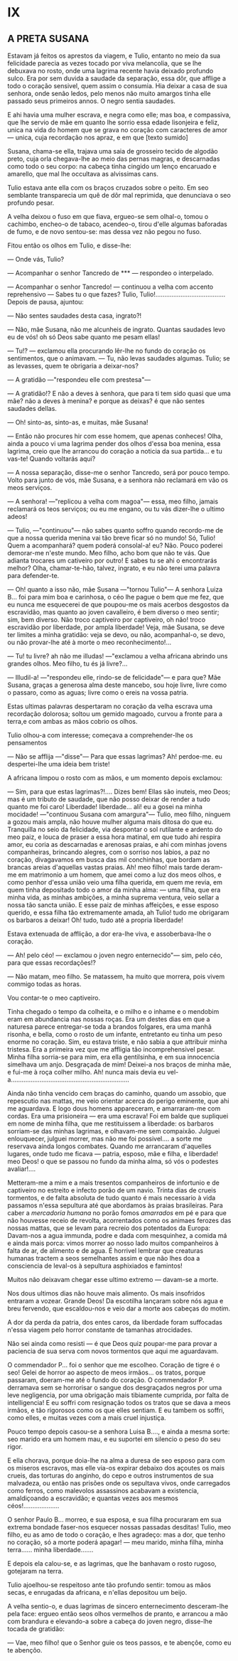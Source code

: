 # IX

## A PRETA SUSANA

Estavam já feitos os aprestos da viagem, e Tulio, entanto no meio da sua felicidade parecia as vezes tocado por viva melancolia, que se lhe debuxava no rosto, onde uma lagrima recente havia deixado profundo sulco. Era por sem duvida a saudade da separação, essa dôr, que afflige a todo o coração sensivel, quem assim o consumia. Hia deixar a casa de sua senhora, onde senão ledos, pelo menos não muito amargos tinha elle passado seus primeiros annos. O negro sentia saudades.

E ahi havia uma mulher escrava, e negra como elle; mas boa, e compassiva, que lhe servio de mãe em quanto lhe sorrio essa edade lisonjeira e feliz, unica na vida do homem que se grava no coração com caracteres de amor — unica, cuja recordação nos apraz, e em que 
[texto sumido]

Susana, chama-se ella, trajava uma saia de grosseiro tecido de algodão preto, cuja orla chegava-lhe ao meio das pernas magras, e descarnadas como todo o seu corpo: na cabeça tinha cingido um lenço encaruado e amarello, que mal lhe occultava as alvissimas cans.

Tulio estava ante ella com os braços cruzados sobre o peito. Em seo semblante transparecia um quê de dôr mal reprimida, que denunciava o seo profundo pesar.

A velha deixou o fuso em que fiava, ergueo-se sem olhal-o, tomou o cachimbo, encheo-o de tabaco, acendeo-o, tirou d'elle algumas baforadas de fumo, e de novo sentou-se: mas dessa vez não pegou no fuso.

Fitou então os olhos em Tulio, e disse-lhe:

— Onde vás, Tulio?

— Acompanhar o senhor Tancredo de *** — respondeo o interpelado.

— Acompanhar o senhor Tancredo! — continuou a velha com accento reprehensivo — Sabes tu o que fazes? Tulio, Tulio!.......................................
Depois de pausa, ajuntou:

— Não sentes saudades desta casa, ingrato?!

— Não, mãe Susana, não me alcunheis de ingrato. Quantas saudades levo eu de vós! oh só Deos sabe quanto me pesam ellas!

— Tu!? — exclamou ella procurando lêr-lhe no fundo do coração os sentimentos, que o animavam. — Tu, não levas saudades algumas. Tulio; se as levasses, quem te obrigaria a deixar-nos?

— A gratidão —"respondeu elle com prestesa"—

— A gratidão!? E não a deves à senhora, que para ti tem sido quasi que uma mãe? não a deves à menina? e porque as deixas? é que não sentes saudades dellas.

— Oh! sinto-as, sinto-as, e muitas, mãe Susana!

— Então não procures hir com esse homem, que apenas conheces! Olha, ainda a pouco vi uma lagrima pender dos olhos d'essa boa menina, essa lagrima, creio que lhe arrancou do coração a noticia da sua partida... e tu vas-te! Quando voltarás aqui?

— A nossa separação, disse-me o senhor Tancredo, será por pouco tempo. Volto para junto de vós, mãe Susana, e a senhora não reclamará em vão os meos serviços.

— A senhora! —"replicou a velha com magoa"— essa, meo filho, jamais reclamará os teos serviços; ou eu me engano, ou tu vás dizer-lhe o ultimo adeos!

— Tulio, —"continuou"— não sabes quanto soffro quando recordo-me de que a nossa querida menina vai tão breve ficar só no mundo! Só, Tulio! Quem a acompanhará? quem poderá consolal-a! eu? Não. Pouco poderei demorar-me n'este mundo. Meo filho, acho bom que não te vás. Que adianta trocares um cativeiro por outro! E sabes tu se ahi o encontrarás melhor? Olha, chamar-te-hão, talvez, ingrato, e eu não terei uma palavra para defender-te.

— Oh! quanto a isso não, mãe Susana —"tornou Tulio"— A senhora Luiza B... foi para mim boa e carinhosa, o céo lhe pague o bem que me fez, que eu nunca me esquecerei de que poupou-me os mais acerbos desgostos da escravidão, mas quanto ao joven cavalleiro, é bem diverso o meo sentir; sim, bem diverso. Não troco captiveiro por captiveiro, oh não! troco escravidão por liberdade, por ampla liberdade! Veja, mãe Susana, se deve ter limites a minha gratidão: veja se devo, ou não, acompanhal-o, se devo, ou não provar-lhe até à morte o meo reconhecimento!...

— Tu! tu livre? ah não me illudas! —"exclamou a velha africana abrindo uns grandes olhos. Meo filho, tu és já livre?...

— Illudil-a! —"respondeu elle, rindo-se de felicidade"— e para que? Mãe Susana, graças a generosa alma deste mancebo, sou hoje livre, livre como o passaro, como as aguas; livre como o ereis na vossa patria.

Estas ultimas palavras despertaram no coração da velha escrava uma recordação dolorosa; soltou um gemido magoado, curvou a fronte para a terra,e com ambas as mãos cobrio os olhos.

Tulio olhou-a com interesse; começava a comprehender-lhe os pensamentos

— Não se afflija —"disse"— Para que essas lagrimas? Ah! perdoe-me. eu despertei-lhe uma ideia bem triste!

A africana limpou o rosto com as mãos, e um momento depois exclamou:

— Sim, para que estas lagrimas?!.... Dizes bem! Ellas são inuteis, meo Deos; mas é um tributo de saudade, que não posso deixar de render a tudo quanto me foi caro! Liberdade! liberdade... ali! eu a gosei na minha mocidade! —"continuou Susana com amargura"— Tulio, meo filho, ninguem a gozou mais ampla, não houve mulher alguma mais ditosa do que eu. Tranquilla no seio da felicidade, via despontar o sol rutilante e ardento do meo paiz, e louca de praser a essa hora matinal, em que tudo ahi respira amor, eu coria as descarnadas e arenosas praias, e ahi com minhas jovens companheiras, brincando alegres, com o sorriso nos labios, a paz no coração, divagavamos em busca das mil conchinhas, que bordam as brancas areias d'aquellas vastas praias. Ah! meo filho! mais tarde deram-me em matrimonio a um homem, que amei como a luz dos meos olhos, e como penhor d'essa união veio uma filha querida, em quem me revia, em quem tinha depositado todo o amor da minha alma: — uma filha, que era minha vida, as minhas ambições, a minha suprema ventura, veio sellar a nossa tão sancta união. E esse paiz de minhas affeições, e esse esposo querido, e essa filha tão extremamente amada, ah Tulio! tudo me obrigaram os barbaros a deixar! Oh! tudo, tudo até a propria liberdade!

Estava extenuada de afflição, a dor era-lhe viva, e assoberbava-lhe o coração.

— Ah! pelo céo! — exclamou o joven negro enternecido"— sim, pelo céo, para que essas recordações!?

— Não matam, meo filho. Se matassem, ha muito que morrera, pois vivem commigo todas as horas.

Vou contar-te o meo captiveiro.

Tinha chegado o tempo da colheita, e o milho e o inhame e o mendobim eram em abundancia nas nossas roças. Era um destes dias em que a naturesa parece entregar-se toda a brandos folgares, era uma manhã risonha, e bella, como o rosto de um infante, entretanto eu tinha um peso enorme no coração. Sim, eu estava triste, e não sabia a que attribuir minha tristesa. Era a primeira vez que me affligia tão incomprehensivel pesar. Minha filha sorria-se para mim, era ella gentilsinha, e em sua innocencia simelhava um anjo. Desgraçada de mim! Deixei-a nos braços de minha mãe, e fui-me à roça colher milho. Ah! nunca mais devia eu vel-a..................................................................

Ainda não tinha vencido cem braças do caminho, quando um assobio, que repescutio nas mattas, me veio orientar acerca do perigo eminente, que ahi me aguardava. E logo dous homens appareceram, e amarraram-me com cordas. Era uma prisioneira — era uma escrava! Foi em balde que supliquei em nome de minha filha, que me restituissem a liberdade: os barbaros sorriam-se das minhas lagrimas, e olhavam-me sem compaixão. Julguei enlouquecer, julguei morrer, mas não me foi possivel.... a sorte me reservava ainda longos combates. Quando me arrancaram d'aquelles lugares, onde tudo me ficava — patria, esposo, mãe e filha, e liberdade! meo Deos! o que se passou no fundo da minha alma, só vós o podestes avaliar!....

Metteram-me a mim e a mais tresentos companheiros de infortunio e de captiveiro no estreito e infecto porão de um navio. Trinta dias de crueis tormentos, e de falta absoluta de tudo quanto é mais necessario à vida passamos n'essa sepultura até que abordamos às praias brasileiras. Para caber a _mercadoria humana_ no porão fomos _amarrados_ em pé e para que não houvesse receio de revolta, acorrentados como os animaes ferozes das nossas mattas, que se levam para recreio dos potentados da Europa: Davam-nos a agua immunda, podre e dada com mesquinhez, a comida má e ainda mais porca: vimos morrer ao nosso lado muitos companheiros à falta de ar, de alimento e de agua. É horrivel lembrar que creaturas humanas tractem a seos semelhantes assim e que não lhes doa a consciencia de leval-os à sepultura asphixiados e famintos!

Muitos não deixavam chegar esse ultimo extremo — davam-se a morte.

Nos dous ultimos dias não houve mais alimento. Os mais insofridos entraram a vozear. Grande Deos! Da escotilha lançaram sobre nós agua e breu fervendo, que escaldou-nos e veio dar a morte aos cabeças do motim.

A dor da perda da patria, dos entes caros, da liberdade foram suffocadas n'essa viagem pelo horror constante de tamanhas atrocidades.

Não sei ainda como resisti — é que Deos quiz poupar-me para provar a paciencia de sua serva com novos tormentos que aqui me aguardavam.

O commendador P... foi o senhor que me escolheo. Coração de tigre é o seo! Gelei de horror ao aspecto de meos irmãos... os tratos, porque passaram, doeram-me até o fundo do coração. O commendador P. derramava sem se horrorisar o sangue dos desgraçados negros por uma leve negligencia, por uma obrigação mais tibiamente cumprida, por falta de intelligencia! E eu soffri com resignação todos os tratos que se dava a meos irmãos, e tão rigorosos como os que elles sentiam. E eu tambem os soffri, como elles, e muitas vezes com a mais cruel injustiça.

Pouco tempo depois casou-se a senhora Luisa B...., e ainda a mesma sorte: seo marido era um homem mau, e eu suportei em silencio o peso do seu rigor.

E ella chorava, porque doia-lhe na alma a duresa de seo esposo para com os miseros escravos, mas elle via-os expirar debaixo dos açoutes os mais crueis, das torturas do anginho, do cepo e outros instrumentos de sua malvadeza, ou então nas prisões onde os sepultava vivos, onde carregados como ferros, como malevolos assassinos acabavam a existencia, amaldiçoando a escravidão; e quantas vezes aos mesmos céos!....................

O senhor Paulo B... morreo, e sua esposa, e sua filha procuraram em sua extrema bondade faser-nos esquecer nossas passadas desditas! Tulio, meo filho, eu as amo de todo o coração, e lhes agradeço: mas a dor, que tenho no coração, só a morte poderá apagar! — meu marido, minha filha, minha terra...... minha liberdade.......

E depois ela calou-se, e as lagrimas, que lhe banhavam o rosto rugoso, gotejaram na terra.

Tulio ajoelhou-se respeitoso ante tão profundo sentir: tomou as mãos secas, e enrugadas da africana, e n'ellas depositou um beijo.

A velha sentio-o, e duas lagrimas de sincero enternecimento desceram-lhe pela face: ergueo então seos olhos vermelhos de pranto, e arrancou a mão com brandura e elevando-a sobre a cabeça do joven negro, disse-lhe tocada de gratidão:

— Vae, meo filho! que o Senhor guie os teos passos, e te abençôe, como eu te abençôo.